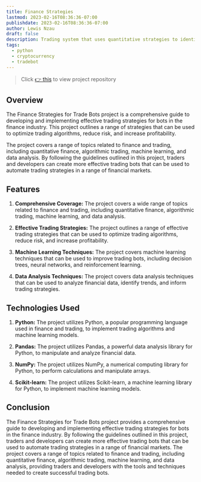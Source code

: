 ```yaml
---
title: Finance Strategies
lastmod: 2023-02-16T08:36:36-07:00
publishdate: 2023-02-16T08:36:36-07:00
author: Lewis Nzau
draft: false
description: Trading system that uses quantitative strategies to identify trading opportunities in financial markets.
tags:
  - python
  - cryptocurrency
  - tradebot
---
```


> Click [👉 this](https://github.com/SinoLewis/finance-strategies) to view project repository

## Overview

The Finance Strategies for Trade Bots project is a comprehensive guide to developing and implementing effective trading strategies for bots in the finance industry. This project outlines a range of strategies that can be used to optimize trading algorithms, reduce risk, and increase profitability.

The project covers a range of topics related to finance and trading, including quantitative finance, algorithmic trading, machine learning, and data analysis. By following the guidelines outlined in this project, traders and developers can create more effective trading bots that can be used to automate trading strategies in a range of financial markets.

## Features

1. **Comprehensive Coverage:** The project covers a wide range of topics related to finance and trading, including quantitative finance, algorithmic trading, machine learning, and data analysis.

1. **Effective Trading Strategies:** The project outlines a range of effective trading strategies that can be used to optimize trading algorithms, reduce risk, and increase profitability.

1. **Machine Learning Techniques:** The project covers machine learning techniques that can be used to improve trading bots, including decision trees, neural networks, and reinforcement learning.

1. **Data Analysis Techniques:** The project covers data analysis techniques that can be used to analyze financial data, identify trends, and inform trading strategies.

## Technologies Used

1. **Python:** The project utilizes Python, a popular programming language used in finance and trading, to implement trading algorithms and machine learning models.

1. **Pandas:** The project utilizes Pandas, a powerful data analysis library for Python, to manipulate and analyze financial data.

1. **NumPy:** The project utilizes NumPy, a numerical computing library for Python, to perform calculations and manipulate arrays.

1. **Scikit-learn:** The project utilizes Scikit-learn, a machine learning library for Python, to implement machine learning models.

## Conclusion

The Finance Strategies for Trade Bots project provides a comprehensive guide to developing and implementing effective trading strategies for bots in the finance industry. By following the guidelines outlined in this project, traders and developers can create more effective trading bots that can be used to automate trading strategies in a range of financial markets. The project covers a range of topics related to finance and trading, including quantitative finance, algorithmic trading, machine learning, and data analysis, providing traders and developers with the tools and techniques needed to create successful trading bots.
